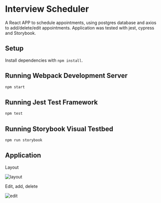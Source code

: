 # Interview Scheduler

A React APP to schedule appointments, using postgres database and axios to add/delete/edit appointments. 
Application was tested with jest, cypress and Storybook.

## Setup

Install dependencies with `npm install`.

## Running Webpack Development Server

```sh
npm start
```

## Running Jest Test Framework

```sh
npm test
```

## Running Storybook Visual Testbed

```sh
npm run storybook
```

## Application

Layout 

![layout](https://github.com/nktrancs/scheduler/blob/master/public/images/schedule.png)

Edit, add, delete

![edit](https://github.com/nktrancs/scheduler/blob/master/public/images/addstudent.png)